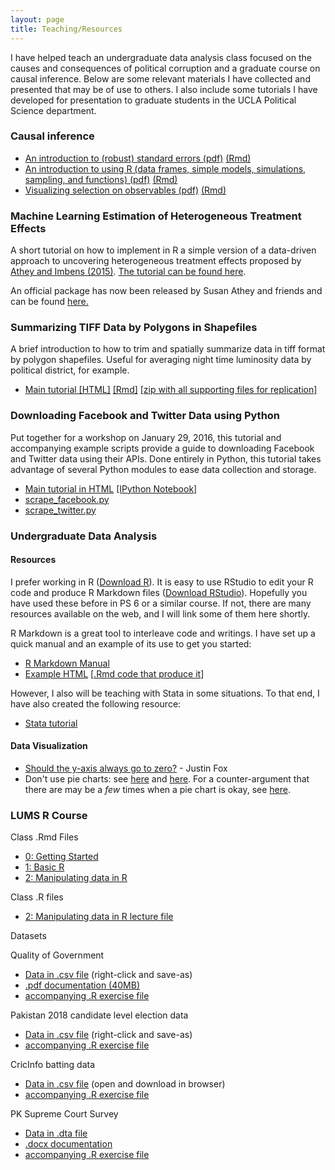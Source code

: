 ```yaml
---
layout: page
title: Teaching/Resources
---
```


I have helped teach an undergraduate data analysis class focused on the causes and consequences of political corruption and a graduate course on causal inference. Below are some relevant materials I have collected and presented that may be of use to others. I also include some tutorials I have developed for presentation to graduate students in the UCLA Political Science department.

### Causal inference

* [An introduction to (robust) standard errors (pdf)](/teaching/inference/200d_standard_errors.pdf) [(Rmd)](/teaching/inference/200d_standard_errors.Rmd)
* [An introduction to using R (data frames, simple models, simulations, sampling, and functions) (pdf)](/teaching/inference/200d_r_manual.pdf) [(Rmd)](/teaching/inference/200d_r_manual.Rmd)
* [Visualizing selection on observables (pdf)](/teaching/inference/200d_soo.pdf) [(Rmd)](/teaching/inference/200d_soo.Rmd)

### Machine Learning Estimation of Heterogeneous Treatment Effects

A short tutorial on how to implement in R a simple version of a data-driven approach to uncovering heterogeneous treatment effects proposed by [Athey and Imbens (2015)](https://faculty-gsb.stanford.edu/athey/documents/HeterogeneousEffects.pdf). [The tutorial can be found here](https://www.dropbox.com/s/l2k9jp5dfd1uen8/Sonnet_AtheyImbensHeterogeneousEffects.pdf?dl=0).

An official package has now been released by Susan Athey and friends and can be found [here.](https://github.com/susanathey/causalTree)

### Summarizing TIFF Data by Polygons in Shapefiles

A brief introduction to how to trim and spatially summarize data in tiff format by polygon shapefiles. Useful for averaging night time luminosity data by political district, for example.

* [Main tutorial [HTML]](https://www.dropbox.com/s/e9kh6hbi72ry0ka/using_rgdal_maptools.html?dl=0) [[Rmd]](https://www.dropbox.com/s/fbqrbnl1e22l3wm/using_rgdal_maptools.Rmd?dl=0) [[zip with all supporting files for replication]](https://www.dropbox.com/s/b6imt8ds45g88ci/using_rgdal_maptools.zip?dl=0)

### Downloading Facebook and Twitter Data using Python

Put together for a workshop on January 29, 2016, this tutorial and accompanying example scripts provide a guide to downloading Facebook and Twitter data using their APIs. Done entirely in Python, this tutorial takes advantage of several Python modules to ease data collection and storage.

* [Main tutorial in HTML](https://www.dropbox.com/s/p66hneka7bu50ru/Sonnet_API_FacebookTwitter.html?dl=0) [[IPython Notebook]](https://www.dropbox.com/s/quoev77zd3mclzx/Sonnet_API_FacebookTwitter.ipynb?dl=0)
* [scrape_facebook.py](https://www.dropbox.com/s/gifdpf0x7hqxpho/scrape_facebook.py?dl=0)
* [scrape_twitter.py](https://www.dropbox.com/s/5m18rb9ki5tyt4f/scrape_twitter.py?dl=0)

### Undergraduate Data Analysis

#### Resources

I prefer working in R ([Download R](http://cran.rstudio.com/)). It is easy to use RStudio to edit your R code and produce R Markdown files ([Download RStudio](http://www.rstudio.com/products/rstudio/download/)). Hopefully you have used these before in PS 6 or a similar course. If not, there are many resources available on the web, and I will link some of them here shortly.

R Markdown is a great tool to interleave code and writings. I have set up a quick manual and an example of its use to get you started:

* [R Markdown Manual](https://www.dropbox.com/s/9d2nsp0b8m879h6/usingRMarkdown.html?dl=0)
* [Example HTML](https://www.dropbox.com/s/2k2qewt3h32zyt6/enp_example.html?dl=0) [[.Rmd code that produce it](https://www.dropbox.com/s/9vils43zi92l6bx/enp_example.Rmd?dl=0)]

However, I also will be teaching with Stata in some situations. To that end, I have also created the following resource:

* [Stata tutorial](https://www.dropbox.com/s/wu6eb5eklw30m6s/sonnet_stata_tutorial.html?dl=0)

#### Data Visualization

* [Should the y-axis always go to zero?](http://byjustinfox.com/2014/12/14/the-rise-of-the-y-axis-zero-fundamentalists/) - Justin Fox
* Don't use pie charts: see [here](http://www.gilliganondata.com/index.php/2009/12/02/how-succinctly-can-i-explain-why-pie-charts-are-evil/) and [here](http://www.perceptualedge.com/articles/08-21-07.pdf). For a counter-argument that there are may be a *few* times when a pie chart is okay, see [here](http://speakingppt.com/2013/03/18/why-tufte-is-flat-out-wrong-about-pie-charts/).

### LUMS R Course

Class .Rmd Files

* [0: Getting Started](https://www.dropbox.com/s/ptnpckxbg77d7bp/0_getting_started.Rmd?dl=0)
* [1: Basic R](https://www.dropbox.com/s/ilicjtak649btwv/1_basic_R.Rmd?dl=0)
* [2: Manipulating data in R](https://www.dropbox.com/s/cxhb9cgplrb9rbf/2_manipulating_data.Rmd?dl=0)

Class .R files

* [2: Manipulating data in R lecture file](https://www.dropbox.com/s/tv0hgqvxdxv93g2/2_manipulating_data.R?dl=0)

Datasets

Quality of Government
* [Data in .csv file](https://raw.githubusercontent.com/lukesonnet/r_introduction/master/data/qog/qog_ts.csv) (right-click and save-as)
* [.pdf documentation (40MB)](https://www.dropbox.com/s/va4tydtimd1wakd/qog_bas_jan18.pdf?dl=0)
* [accompanying .R exercise file](https://www.dropbox.com/s/b9ghixbqel6m1tj/2_qog_data.R?dl=0)

Pakistan 2018 candidate level election data
* [Data in .csv file](https://raw.githubusercontent.com/colincookman/pakistan_election_results_2018/master/pk_candidate_data_2018.csv) (right-click and save-as)
* [accompanying .R exercise file](https://www.dropbox.com/s/xw0tl79cm9861jr/2_pk_election.R?dl=0)


CricInfo batting data
* [Data in .csv file](https://www.dropbox.com/s/0yptp6u9ao8xixd/Ball-to-Ball.csv?dl=0) (open and download in browser)
* [accompanying .R exercise file](https://www.dropbox.com/s/kck4gfaojpgjsb4/2_cric_data.R?dl=0)

PK Supreme Court Survey
* [Data in .dta file](https://www.dropbox.com/s/vjhf4j0rj47mjvl/Public%20Opinion%20Survey_Stata%20Data%20Set.dta?dl=0)
* [.docx documentation](https://www.dropbox.com/s/ntmbz4qqhj8ghxo/Supreme%2BCourt%2BSurvey%2BQuestions_AQ1.2%2B_150217_.docx?dl=0)
* [accompanying .R exercise file](https://www.dropbox.com/s/sx9hbdcbj3fu32u/2_supreme_court.R?dl=0)